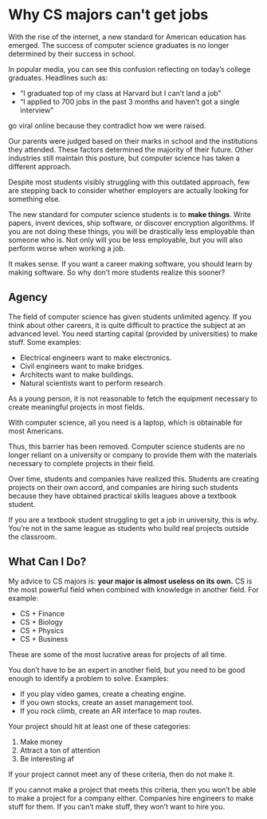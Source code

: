 # Why CS majors can't get jobs

With the rise of the internet, a new standard for American education has emerged. The success of computer science graduates is no longer determined by their success in school. 

In popular media, you can see this confusion reflecting on today’s college graduates. Headlines such as:

- “I graduated top of my class at Harvard but I can’t land a job”
- “I applied to 700 jobs in the past 3 months and haven’t got a single interview”

go viral online because they contradict how we were raised.

Our parents were judged based on their marks in school and the institutions they attended. These factors determined the majority of their future. Other industries still maintain this posture, but computer science has taken a different approach.

Despite most students visibly struggling with this outdated approach, few are stepping back to consider whether employers are actually looking for something else.

The new standard for computer science students is to **make things**. Write papers, invent devices, ship software, or discover encryption algorithms. If you are not doing these things, you will be drastically less employable than someone who is. Not only will you be less employable, but you will also perform worse when working a job.

It makes sense. If you want a career making software, you should learn by making software. So why don’t more students realize this sooner?

## **Agency**

The field of computer science has given students unlimited agency. If you think about other careers, it is quite difficult to practice the subject at an advanced level. You need starting capital (provided by universities) to make stuff. Some examples:

- Electrical engineers want to make electronics.
- Civil engineers want to make bridges.
- Architects want to make buildings.
- Natural scientists want to perform research.

As a young person, it is not reasonable to fetch the equipment necessary to create meaningful projects in most fields. 

With computer science, all you need is a laptop, which is obtainable for most Americans. 

Thus, this barrier has been removed. Computer science students are no longer reliant on a university or company to provide them with the materials necessary to complete projects in their field.

Over time, students and companies have realized this. Students are creating projects on their own accord, and companies are hiring such students because they have obtained practical skills leagues above a textbook student.

If you are a textbook student struggling to get a job in university, this is why. You’re not in the same league as students who build real projects outside the classroom.

## **What Can I Do?**

My advice to CS majors is: **your major is almost useless on its own.** CS is the most powerful field when combined with knowledge in another field. For example:

- CS + Finance  
- CS + Biology  
- CS + Physics  
- CS + Business  

These are some of the most lucrative areas for projects of all time. 

You don’t have to be an expert in another field, but you need to be good enough to identify a problem to solve. Examples:

- If you play video games, create a cheating engine.  
- If you own stocks, create an asset management tool.  
- If you rock climb, create an AR interface to map routes.  

Your project should hit at least one of these categories:

1. Make money  
2. Attract a ton of attention  
3. Be interesting af

If your project cannot meet any of these criteria, then do not make it.

If you cannot make a project that meets this criteria, then you won’t be able to make a project for a company either. Companies hire engineers to make stuff for them. If you can’t make stuff, they won’t want to hire you.
